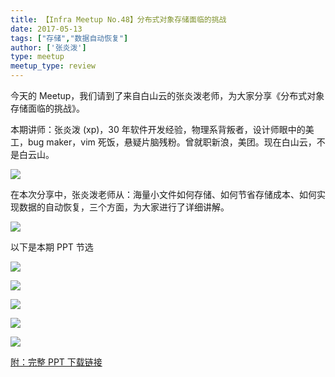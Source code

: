 ```yaml
---
title: 【Infra Meetup No.48】分布式对象存储面临的挑战
date: 2017-05-13
tags: ["存储","数据自动恢复"]
author: ['张炎泼']
type: meetup
meetup_type: review
---
```



今天的 Meetup，我们请到了来自白山云的张炎泼老师，为大家分享《分布式对象存储面临的挑战》。

本期讲师：张炎泼 (xp)，30 年软件开发经验，物理系背叛者，设计师眼中的美工，bug maker，vim 死饭，悬疑片脑残粉。曾就职新浪，美团。现在白山云，不是白云山。

![](http://upload-images.jianshu.io/upload_images/542677-58576bd5f8025a9b?imageMogr2/auto-orient/strip%7CimageView2/2/w/1240)

在本次分享中，张炎泼老师从：海量小文件如何存储、如何节省存储成本、如何实现数据的自动恢复，三个方面，为大家进行了详细讲解。

![](http://upload-images.jianshu.io/upload_images/542677-b1da696ef11fdd13?imageMogr2/auto-orient/strip%7CimageView2/2/w/1240)

以下是本期 PPT 节选

![](http://upload-images.jianshu.io/upload_images/542677-f8aa07afa50dfd9a?imageMogr2/auto-orient/strip%7CimageView2/2/w/1240)

![](http://upload-images.jianshu.io/upload_images/542677-ab653adb254c9909?imageMogr2/auto-orient/strip%7CimageView2/2/w/1240)

![](http://upload-images.jianshu.io/upload_images/542677-953d154d94e82dcb?imageMogr2/auto-orient/strip%7CimageView2/2/w/1240)

![](http://upload-images.jianshu.io/upload_images/542677-29cad32549ace050?imageMogr2/auto-orient/strip%7CimageView2/2/w/1240)

![](http://upload-images.jianshu.io/upload_images/542677-684ea22639c2ccbe?imageMogr2/auto-orient/strip%7CimageView2/2/w/1240)

[附：完整 PPT 下载链接](https://eyun.baidu.com/s/3bpKSlzh)

